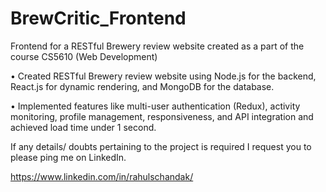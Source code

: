 # BrewCritic_Frontend

Frontend for a RESTful Brewery review website created as a part of the course CS5610 (Web Development)

•	Created RESTful Brewery review website using Node.js for the backend, React.js for dynamic rendering, and MongoDB for the database.

•	Implemented features like multi-user authentication (Redux), activity monitoring, profile management, responsiveness, and API integration and achieved load time under 1 second.

If any details/ doubts pertaining to the project is required I request you to please ping me on LinkedIn.

https://www.linkedin.com/in/rahulschandak/
